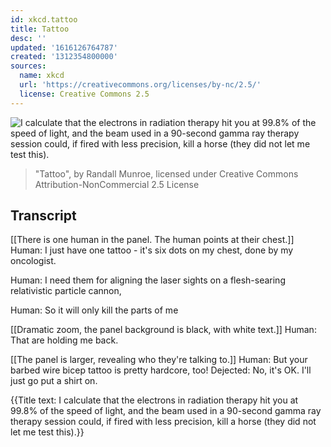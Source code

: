 ```yaml
---
id: xkcd.tattoo
title: Tattoo
desc: ''
updated: '1616126764787'
created: '1312354800000'
sources:
  name: xkcd
  url: 'https://creativecommons.org/licenses/by-nc/2.5/'
  license: Creative Commons 2.5
---
```

![I calculate that the electrons in radiation therapy hit you at 99.8% of the speed of light, and the beam used in a 90-second gamma ray therapy session could, if fired with less precision, kill a horse (they did not let me test this).](https://imgs.xkcd.com/comics/tattoo.png)
> "Tattoo", by Randall Munroe, licensed under Creative Commons Attribution-NonCommercial 2.5 License

## Transcript
[[There is one human in the panel.  The human points at their chest.]]
Human: I just have one tattoo - it's six dots on my chest, done by my oncologist.

Human: I need them for aligning the laser sights on a flesh-searing relativistic particle cannon,

Human: So it will only kill the parts of me

[[Dramatic zoom, the panel background is black, with white text.]]
Human: That are holding me back.

[[The panel is larger, revealing who they're talking to.]]
Human: But your barbed wire bicep tattoo is pretty hardcore, too!
Dejected: No, it's OK.  I'll just go put a shirt on.

{{Title text: I calculate that the electrons in radiation therapy hit you at 99.8% of the speed of light, and the beam used in a 90-second gamma ray therapy session could, if fired with less precision, kill a horse (they did not let me test this).}}
